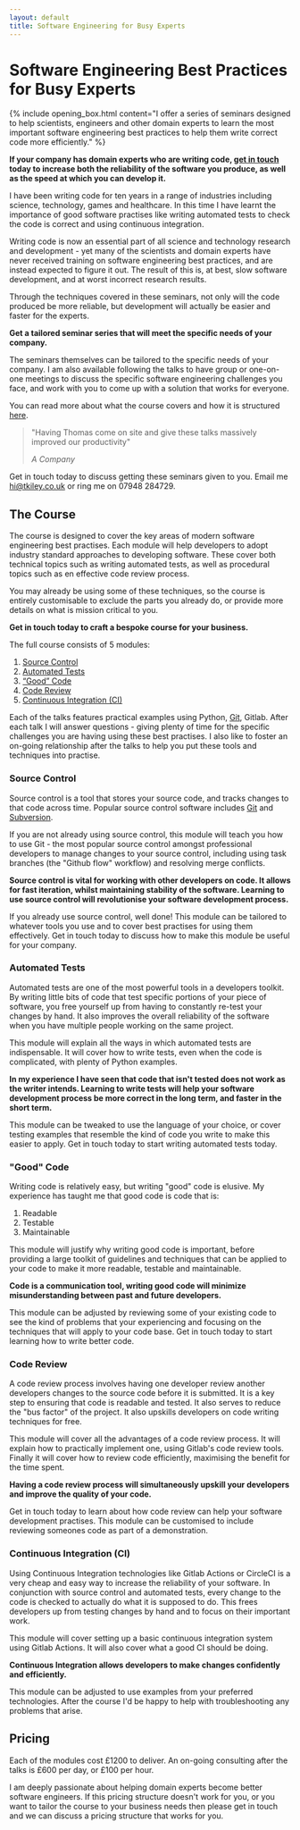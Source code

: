 ```yaml
---
layout: default
title: Software Engineering for Busy Experts
---
```

# Software Engineering Best Practices for Busy Experts

{% include opening_box.html content="I offer a series of seminars designed to help scientists, engineers and other domain experts to learn the most important software engineering best practices to help them write correct code more efficiently." %}

**If your company has domain experts who are writing code, [get in touch](mailto:hi@tkiley.co.uk) today to increase both the reliability of the software you produce, as well as the speed at which you can develop it.**

I have been writing code for ten years in a range of industries including science, technology, games and healthcare. In this time I have learnt the importance of good software practises like writing automated tests to check the code is correct and using continuous integration.

Writing code is now an essential part of all science and technology research and development - yet many of the scientists and domain experts have never received training on software engineering best practices, and are instead expected to figure it out. The result of this is, at best, slow software development, and at worst incorrect research results.

Through the techniques covered in these seminars, not only will the code produced be more reliable, but development will actually be easier and faster for the experts.

**Get a tailored seminar series that will meet the specific needs of your company.**

The seminars themselves can be tailored to the specific needs of your company. I am also available following the talks to have group or one-on-one meetings to discuss the specific software engineering challenges you face, and work with you to come up with a solution that works for everyone.

You can read more about what the course covers and how it is structured [here](#the-course).

> "Having Thomas come on site and give these talks massively improved our productivity"
>
> *A Company*

Get in touch today to discuss getting these seminars given to you. Email me [hi@tkiley.co.uk](mailto:hi@tkiley.co.uk) or ring me on 07948 284729.

## The Course

The course is designed to cover the key areas of modern software engineering best practises. Each module will help developers to adopt industry standard approaches to developing software. These cover both technical topics such as writing automated tests, as well as procedural topics such as en effective code review process.

You may already be using some of these techniques, so the course is entirely customisable to exclude the parts you already do, or provide more details on what is mission critical to you.

**Get in touch today to craft a bespoke course for your business.**

The full course consists of 5 modules:

 1. [Source Control](#source-control)
 2. [Automated Tests](#automated-tests)
 3. [“Good” Code](#good-code)
 4. [Code Review](#code-review)
 5. [Continuous Integration (CI)](#continuous-integration-ci)

 Each of the talks features practical examples using Python, [Git](https://git-scm.com/), Gitlab. After each talk I will answer questions - giving plenty of time for the specific challenges you are having using these best practises. I also like to foster an on-going relationship after the talks to help you put these tools and techniques into practise.

### Source Control

Source control is a tool that stores your source code, and tracks changes to that code across time. Popular source control software includes [Git](https://git-scm.com/) and [Subversion](https://subversion.apache.org/).

If you are not already using source control, this module will teach you how to use Git - the most popular source control amongst professional developers to manage changes to your source control, including using task branches (the "Github flow" workflow) and resolving merge conflicts.

**Source control is vital for working with other developers on code. It allows for fast iteration, whilst maintaining stability of the software. Learning to use source control will revolutionise your software development process.**

If you already use source control, well done! This module can be tailored to whatever tools you use and to cover best practises for using them effectively. Get in touch today to discuss how to make this module be useful for your company.

### Automated Tests

Automated tests are one of the most powerful tools in a developers toolkit. By writing little bits of code that test specific portions of your piece of software, you free yourself up from having to constantly re-test your changes by hand. It also improves the overall reliability of the software when you have multiple people working on the same project.

This module will explain all the ways in which automated tests are indispensable. It will cover how to write tests, even when the code is complicated, with plenty of Python examples.

**In my experience I have seen that code that isn't tested does not work as the writer intends. Learning to write tests will help your software development process be more correct in the long term, and faster in the short term.**

This module can be tweaked to use the language of your choice, or cover testing examples that resemble the kind of code you write to make this easier to apply. Get in touch today to start writing automated tests today.

### "Good" Code

Writing code is relatively easy, but writing "good" code is elusive. My experience has taught me that good code is code that is:

1. Readable
2. Testable
3. Maintainable

This module will justify why writing good code is important, before providing a large toolkit of guidelines and techniques that can be applied to your code to make it more readable, testable and maintainable.

**Code is a communication tool, writing good code will minimize misunderstanding between past and future developers.**

This module can be adjusted by reviewing some of your existing code to see the kind of problems that your experiencing and focusing on the techniques that will apply to your code base. Get in touch today to start learning how to write better code.

### Code Review

A code review process involves having one developer review another developers changes to the source code before it is submitted. It is a key step to ensuring that code is readable and tested. It also serves to reduce the "bus factor" of the project. It also upskills developers on code writing techniques for free.

This module will cover all the advantages of a code review process. It will explain how to practically implement one, using Gitlab's code review tools. Finally it will cover how to review code efficiently, maximising the benefit for the time spent.

**Having a code review process will simultaneously upskill your developers and improve the quality of your code.**

Get in touch today to learn about how code review can help your software development practises. This module can be customised to include reviewing someones code as part of a demonstration.

### Continuous Integration (CI)

Using Continuous Integration technologies like Gitlab Actions or CircleCI is a very cheap and easy way to increase the reliability of your software. In conjunction with source control and automated tests, every change to the code is checked to actually do what it is supposed to do. This frees developers up from testing changes by hand and to focus on their important work.

This module will cover setting up a basic continuous integration system using Gitlab Actions. It will also cover what a good CI should be doing.

**Continuous Integration allows developers to make changes confidently and efficiently.**

This module can be adjusted to use examples from your preferred technologies. After the course I'd be happy to help with troubleshooting any problems that arise.


## Pricing

Each of the modules cost £1200 to deliver. An on-going consulting after the talks is £600 per day, or £100 per hour.

I am deeply passionate about helping domain experts become better software engineers. If this pricing structure doesn't work for you, or you want to tailor the course to your business needs then please get in touch and we can discuss a pricing structure that works for you.